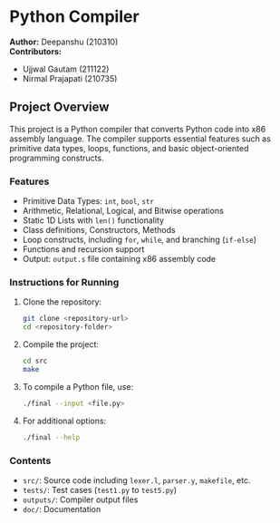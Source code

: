 # Python Compiler

**Author:** Deepanshu (210310)  
**Contributors:**  
- Ujjwal Gautam (211122)  
- Nirmal Prajapati (210735)  

## Project Overview

This project is a Python compiler that converts Python code into x86 assembly language. The compiler supports essential features such as primitive data types, loops, functions, and basic object-oriented programming constructs.

### Features
- Primitive Data Types: `int`, `bool`, `str`
- Arithmetic, Relational, Logical, and Bitwise operations
- Static 1D Lists with `len()` functionality
- Class definitions, Constructors, Methods
- Loop constructs, including `for`, `while`, and branching (`if-else`)
- Functions and recursion support
- Output: `output.s` file containing x86 assembly code

### Instructions for Running

1. Clone the repository:
    ```bash
    git clone <repository-url>
    cd <repository-folder>
    ```

2. Compile the project:
    ```bash
    cd src
    make
    ```

3. To compile a Python file, use:
    ```bash
    ./final --input <file.py>
    ```

4. For additional options:
    ```bash
    ./final --help
    ```

### Contents

- `src/`: Source code including `lexer.l`, `parser.y`, `makefile`, etc.
- `tests/`: Test cases (`test1.py` to `test5.py`)
- `outputs/`: Compiler output files
- `doc/`: Documentation
